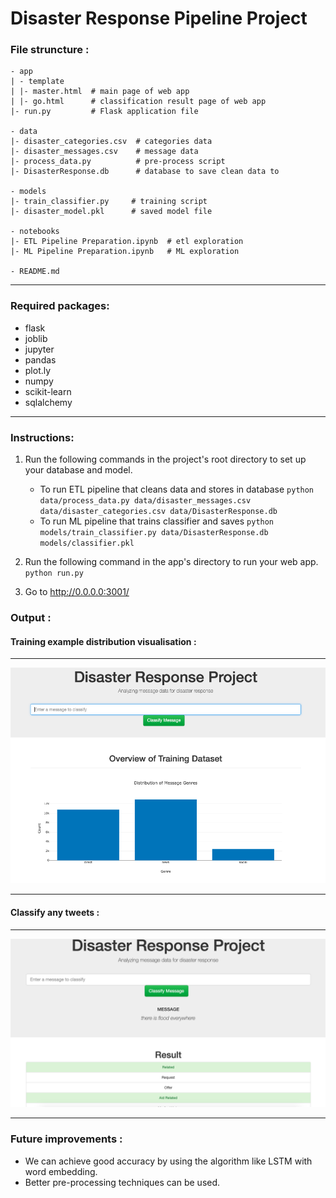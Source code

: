 # Disaster Response Pipeline Project

### File struncture :

```
- app
| - template
| |- master.html  # main page of web app
| |- go.html      # classification result page of web app
|- run.py         # Flask application file

- data
|- disaster_categories.csv  # categories data
|- disaster_messages.csv    # message data
|- process_data.py          # pre-process script
|- DisasterResponse.db      # database to save clean data to

- models
|- train_classifier.py     # training script
|- disaster_model.pkl      # saved model file

- notebooks
|- ETL Pipeline Preparation.ipynb  # etl exploration
|- ML Pipeline Preparation.ipynb   # ML exploration

- README.md
```

---

### Required packages:

- flask
- joblib
- jupyter
- pandas
- plot.ly
- numpy
- scikit-learn
- sqlalchemy


---

### Instructions:
1. Run the following commands in the project's root directory to set up your database and model.

    - To run ETL pipeline that cleans data and stores in database
        `python data/process_data.py data/disaster_messages.csv data/disaster_categories.csv data/DisasterResponse.db`
    - To run ML pipeline that trains classifier and saves
        `python models/train_classifier.py data/DisasterResponse.db models/classifier.pkl`

2. Run the following command in the app's directory to run your web app.
    `python run.py`

3. Go to http://0.0.0.0:3001/



### Output :

#### Training example distribution visualisation : 

---

![](images/training.png)


---


#### Classify any tweets : 

---

![](images/output.png)

---

### Future improvements :

* We can achieve good accuracy by using the algorithm like LSTM with word embedding.
* Better pre-processing techniques can be used.



